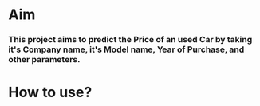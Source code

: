 <h1>Aim</h1>

<h3>This project aims to predict the Price of an used Car by taking it's Company name, it's Model name, Year of Purchase, and other parameters.</h3>

<h1>How to use?</h1>
